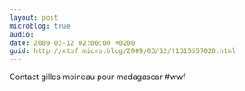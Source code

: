 ```yaml
---
layout: post
microblog: true
audio: 
date: 2009-03-12 02:00:00 +0200
guid: http://xtof.micro.blog/2009/03/12/t1315557020.html
---
```

Contact gilles moineau pour madagascar #wwf
